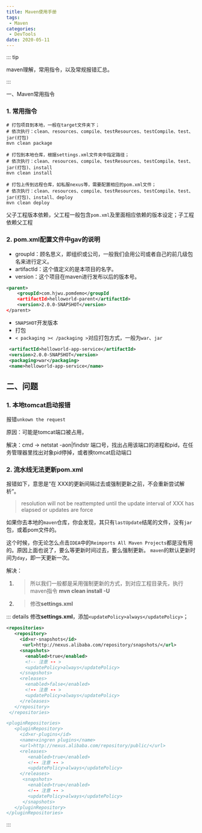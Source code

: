 ```yaml
---
title: Maven使用手册
tags:
 - Maven
categories:
 - DevTools
date: 2020-05-11
---
```


::: tip

maven理解，常用指令，以及常规报错汇总。

:::

<!-- more -->

一、Maven常用指令

### 1. 常用指令

```shell
# 打包项目到本地，一般在target文件夹下；
# 依次执行：clean、resources、compile、testResources、testCompile、test、jar(打包)
mvn clean package

# 打包到本地仓库，根据settings.xml文件夹中指定路径；
# 依次执行：clean、resources、compile、testResources、testCompile、test、jar(打包)、install
mvn clean install

# 打包上传到远程仓库，如私服nexus等，需要配置相应的pom.xml文件；
# 依次执行：clean、resources、compile、testResources、testCompile、test、jar(打包)、install、deploy
mvn clean deploy
```

父子工程版本依赖，父工程一般包含`pom.xml`及里面相应依赖的版本设定；子工程依赖父工程

### 2. pom.xml配置文件中gav的说明

  - groupId：顾名思义，即组织或公司，一般我们会用公司或者自己的前几级包名来进行定义。
  - artifactId：这个值定义的是本项目的名字。
  - version：这个项目在maven进行发布以后的版本号。

```xml
<parent>
    <groupId>com.hjwu.pomdemo</groupId
    <artifactId>helloworld-parent</artifactId>
    <version>2.0.0-SNAPSHOT</version>
</parent>
```

* `SNAPSHOT`开发版本
* 打包
* `< packaging >< /packaging >`对应打包方式，一般为`war`、`jar`

```xml
 <artifactId>helloworld-app-service</artifactId>
 <version>2.0.0-SNAPSHOT</version>
 <packaging>war</packaging>
 <name>helloworld-app-service</name>
```

## 二、问题

### 1. 本地tomcat启动报错

报错`unkown the request`

原因：可能是tomcat端口被占用，

解决：cmd  ->    netstat -aon|findstr  端口号，找出占用该端口的进程和pid，在任务管理器里找出对象pid停掉，或者换tomcat启动端口

### 2.  流水线无法更新pom.xml

报错如下，意思是“在 XXX的更新间隔过去或强制更新之前，不会重新尝试解析”。

> resolution will not be reattempted until the update interval of XXX has elapsed or updates are force

如果你去本地的`maven`仓库，你会发现，其只有`lastUpdate`结尾的文件，没有`jar`包，或着pom文件的。

这个时候，你无论怎么点击`IDEA`中的`Reimports All Maven Projects`都是没有用的。原因上面也说了，要么等更新时间过去，要么强制更新。
`maven`的默认更新时间为`day`，即一天更新一次。

解决：

1. > 所以我们一般都是采用强制更新的方式，到对应工程目录先，执行maven指令 **mvn clean install -U**

2. > 修改**settings.xml**

::: details 修改**settings.xml**，添加`<updatePolicy>always</updatePolicy>`；

```xml
<repositories>
   <repository>
     <id>xr-snapshots</id>
 	  <url>http://nexus.alibaba.com/repository/snapshots/</url>
     <snapshots>
       <enabled>true</enabled>
       <!-- 注意 -- >
       <updatePolicy>always</updatePolicy>
     </snapshots>
     <releases>
       <enabled>false</enabled>
       <!-- 注意 -- >
       <updatePolicy>always</updatePolicy>
     </releases>
   </repository>
 </repositories>

<pluginRepositories>
   <pluginRepository>
     <id>xr-plugins</id>
     <name>xingren plugins</name>
     <url>http://nexus.alibaba.com/repository/public/</url>
     <releases>
     	<enabled>true</enabled>
     	<!-- 注意 -- >
     	<updatePolicy>always</updatePolicy>
     </releases>
      <snapshots>
      	<enabled>true</enabled>
      	<!-- 注意 -- >
      	<updatePolicy>always</updatePolicy>
      </snapshots>
   </pluginRepository>
</pluginRepositories>
```

:::